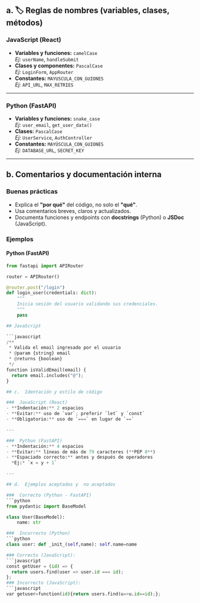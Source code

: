 ## a. 🏷 Reglas de nombres (variables, clases, métodos)

###  JavaScript (React)
- **Variables y funciones:** `camelCase`  
  *Ej:* `userName`, `handleSubmit`
- **Clases y componentes:** `PascalCase`  
  *Ej:* `LoginForm`, `AppRouter`
- **Constantes:** `MAYUSCULA_CON_GUIONES`  
  *Ej:* `API_URL`, `MAX_RETRIES`

---

###  Python (FastAPI)
- **Variables y funciones:** `snake_case`  
  *Ej:* `user_email`, `get_user_data()`
- **Clases:** `PascalCase`  
  *Ej:* `UserService`, `AuthController`
- **Constantes:** `MAYÚSCULA_CON_GUIONES`  
  *Ej:* `DATABASE_URL`, `SECRET_KEY`

---

## b.  Comentarios y documentación interna

###  Buenas prácticas
- Explica el **"por qué"** del código, no solo el **"qué"**.
- Usa comentarios breves, claros y actualizados.
- Documenta funciones y endpoints con **docstrings** (Python) o **JSDoc** (JavaScript).

###  Ejemplos

#### Python (FastAPI)
```python
from fastapi import APIRouter

router = APIRouter()

@router.post("/login")
def login_user(credentials: dict):
    """
    Inicia sesión del usuario validando sus credenciales.
    """
    pass

## JavaScript

```javascript
/**
 * Valida el email ingresado por el usuario
 * @param {string} email
 * @returns {boolean}
 */
function isValidEmail(email) {
  return email.includes("@");
}

## c.  Identación y estilo de código

###  JavaScript (React)
- **Indentación:** 2 espacios  
- **Evitar:** uso de `var`; preferir `let` y `const`  
- **Obligatorio:** uso de `===` en lugar de `==`

---

###  Python (FastAPI)
- **Indentación:** 4 espacios  
- **Evitar:** líneas de más de 79 caracteres (**PEP 8**)  
- **Espaciado correcto:** antes y después de operadores  
  *Ej:* `x = y + 1`

---

## d.  Ejemplos aceptados y  no aceptados

###  Correcto (Python - FastAPI)
```python
from pydantic import BaseModel

class User(BaseModel):
    name: str

###  Incorrecto (Python)
```python
class user: def _init_(self,name): self.name=name 

### Correcto (JavaScript):
```javascript
const getUser = (id) => {
  return users.find(user => user.id === id);
};
### Incorrecto (JavaScript):
```javascript
var getuser=function(id){return users.find(u=>u.id==id);};







